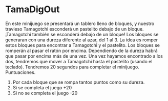 # TamaDigOut
En este minijuego se presentará un tablero lleno de bloques, y nuestro travieso Tamagotchi esconderá un pastelito debajo de un bloque. ¡Tamagotchi también se esconderá debajo de un bloque!
Los bloques se generaran con una dureza diferente al azar, del 1 al 3. La idea es romper estos bloques para encontrar a Tamagotchi y el pastelito. Los bloques se romperán al pasar el ratón 
por encima. Dependiendo de la dureza habrá que pasar por encima más de una vez. Una vez hayamos encontrado a los dos, tendremos que mover a Tamagotchi hasta el pastelito (usando el teclado).
Tendremos 20 segundos para completar el minijuego.
Puntuaciones.
1. Por cada bloque que se rompa tantos puntos como su dureza.
2. Si se completa el juego +20
3. Si no se completa el juego -20
